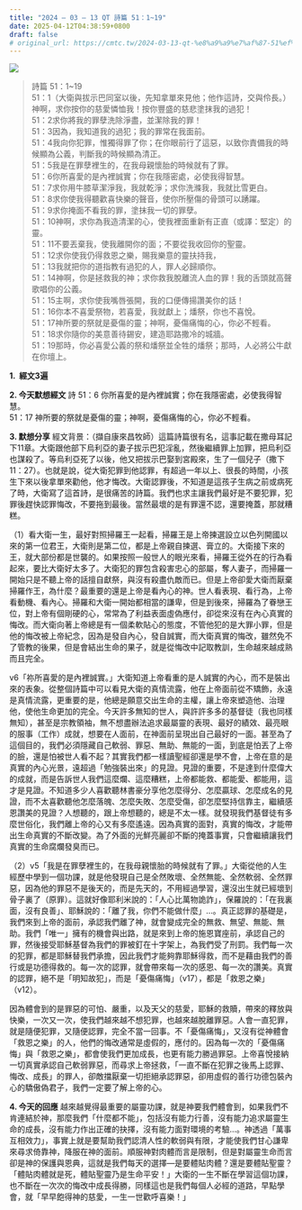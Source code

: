 ```yaml
---
title: "2024 – 03 – 13 QT 詩篇 51：1~19"
date: 2025-04-12T04:38:59+0800
draft: false
# original_url: https://cmtc.tw/2024-03-13-qt-%e8%a9%a9%e7%af%87-51%ef%bc%9a119
---
```


![](/images/qt.jpg)
> 詩篇 51：1\~19  
> 51：1（大衛與拔示巴同室以後，先知拿單來見他；他作這詩，交與伶長。）神啊，求你按你的慈愛憐恤我！按你豐盛的慈悲塗抹我的過犯！  
> 51：2求你將我的罪孽洗除淨盡，並潔除我的罪！  
> 51：3因為，我知道我的過犯；我的罪常在我面前。  
> 51：4我向你犯罪，惟獨得罪了你；在你眼前行了這惡，以致你責備我的時候顯為公義，判斷我的時候顯為清正。  
> 51：5我是在罪孽裡生的，在我母親懷胎的時候就有了罪。  
> 51：6你所喜愛的是內裡誠實；你在我隱密處，必使我得智慧。  
> 51：7求你用牛膝草潔淨我，我就乾淨；求你洗滌我，我就比雪更白。  
> 51：8求你使我得聽歡喜快樂的聲音，使你所壓傷的骨頭可以踴躍。  
> 51：9求你掩面不看我的罪，塗抹我一切的罪孽。  
> 51：10神啊，求你為我造清潔的心，使我裡面重新有正直（或譯：堅定）的靈。  
> 51：11不要丟棄我，使我離開你的面；不要從我收回你的聖靈。  
> 51：12求你使我仍得救恩之樂，賜我樂意的靈扶持我，  
> 51：13我就把你的道指教有過犯的人，罪人必歸順你。  
> 51：14神啊，你是拯救我的神；求你救我脫離流人血的罪！我的舌頭就高聲歌唱你的公義。  
> 51：15主啊，求你使我嘴唇張開，我的口便傳揚讚美你的話！  
> 51：16你本不喜愛祭物，若喜愛，我就獻上；燔祭，你也不喜悅。  
> 51：17神所要的祭就是憂傷的靈；神啊，憂傷痛悔的心，你必不輕看。  
> 51：18求你隨你的美意善待錫安，建造耶路撒冷的城牆。  
> 51：19那時，你必喜愛公義的祭和燔祭並全牲的燔祭；那時，人必將公牛獻在你壇上。

**1.  經文3遍**

**2. 今天默想經文**
詩 51：6 你所喜愛的是內裡誠實；你在我隱密處，必使我得智慧。  
51：17 神所要的祭就是憂傷的靈；神啊，憂傷痛悔的心，你必不輕看。

**3. 默想分享**
經文背景：（擷自康來昌牧師）這篇詩篇很有名，這事記載在撒母耳記下11章。大衛跟他部下烏利亞的妻子拔示巴犯淫亂，然後繼續罪上加罪，把烏利亞也謀殺了。等烏利亞死了以後，他又把拔示巴娶到宮殿來，生了一個兒子（撒下11：27）。也就是說，從大衛犯罪到他認罪，有超過一年以上、很長的時間，小孩生下來以後拿單來勸他，他才悔改。大衛認罪後，不知道是這孩子生病之前或病死了時，大衛寫了這首詩，是很痛苦的詩篇。我們也求主讓我們最好是不要犯罪，犯罪後趕快認罪悔改，不要拖到最後。當然最壞的是有罪還不認，還要掩蓋，那就糟糕。

（1）看大衛一生，最好對照掃羅王一起看，掃羅王是上帝揀選設立以色列開國以來的第一位君王，大衛則是第二位，都是上帝親自揀選、膏立的。大衛接下來的王，就大部份都是世襲的。如果按照一般世人的眼光來看，掃羅王從外在的行為看起來，要比大衛好太多了。大衛犯的罪包含殺害忠心的部屬，奪人妻子，而掃羅一開始只是不聽上帝的話擅自獻祭，與沒有殺盡仇敵而已。但是上帝卻愛大衛而厭棄掃羅作王，為什麼？最重要的還是上帝是看內心的神。世人看表現、看行為，上帝看動機、看內心。掃羅和大衛一開始都相當的謙卑，但是到後來，掃羅為了眷戀王位，對上帝有個剛硬的心，常常為了利益表面虛偽應付，卻從來沒有在內心真實的悔改。而大衛向著上帝總是有一個柔軟貼心的態度，不管他犯的是大罪小罪，但是他的悔改被上帝紀念，因為是發自內心，發自誠實，而大衛真實的悔改，雖然免不了管教的後果，但是會結出生命的果子，就是從悔改中記取教訓，生命越來越成熟而且完全。

v6「祢所喜愛的是內裡誠實。」大衛知道上帝看重的是人誠實的內心，而不是裝出來的表象。從整個詩篇中可以看見大衛的真情流露，他在上帝面前從不矯飾，永遠是真情流露，更重要的是，他總是願意交出生命的主權，讓上帝來塑造他、治理他，使他生命更加的完全。今天許多無知的世人，與許許多多的基督徒（我也同樣無知），甚至是宗教領袖，無不想盡辦法追求最屬靈的表現、最好的績效、最亮眼的服事（工作）成就，想要在人面前，在神面前呈現出自己最好的一面。甚至為了這個目的，我們必須隱藏自己軟弱、罪惡、無助、無能的一面，到底是怕丟了上帝的臉，還是怕被世人看不起？其實我們都一樣讀聖經卻還是學不會，上帝在意的是真實的內心光景，遠超過「勉強裝出來」的見證。見證的重要，不是達到什麼偉大的成就，而是告訴世人我們這麼爛、這麼糟糕，上帝都能救、都能愛、都能用，這才是見證。不知道多少人喜歡聽林書豪分享他怎麼得分、怎麼贏球、怎麼成名的見證，而不太喜歡聽他怎麼落魄、怎麼失敗、怎麼受傷，卻怎麼堅持信靠主，繼續感恩讚美的見證？人想聽的，跟上帝想聽的，總是不太一樣。就發現我們基督徒有多麼世俗化，我們離上帝的心又有多麼遙遠。因為真實的面對，真實的悔改，才能帶出生命真實的不斷改變。為了外面的光鮮亮麗卻不斷的掩蓋事實，只會繼續讓我們真實的生命腐爛發臭而已。

（2）v5「我是在罪孽裡生的，在我母親懷胎的時候就有了罪。」大衛從他的人生經歷中學到一個功課，就是他發現自己是全然敗壞、全然無能、全然軟弱、全然罪惡，因為他的罪惡不是後天的，而是先天的，不用經過學習，還沒出生就已經壞到骨子裏了（原罪）。這就好像耶利米說的：「人心比萬物詭詐」，保羅說的：「在我裏面，沒有良善」、耶穌說的：「離了我，你們不能做什麼」…。真正認罪的基礎是，我們來到上帝的面前，承認我們離了神，就會變成完全的無救、無望、無能、無助。我們「唯一」擁有的機會與出路，就是來到上帝的施恩寶座前，承認自己的罪，然後接受耶穌基督為我們的罪被釘在十字架上，為我們受了刑罰。我們每一次的犯罪，都是耶穌替我們承擔，因此我們才能夠靠耶穌得救，而不是藉由我們的善行或是功德得救的。每一次的認罪，就會帶來每一次的感恩、每一次的讚美。真實的認罪，絕不是「明知故犯」，而是「憂傷痛悔」（v17），都是「救恩之樂」（v12）。

因為體會到的是罪惡的可怕、嚴重，以及天父的慈愛，耶穌的救贖，帶來的釋放與快樂，一次又一次，使我們越來越不想犯罪，也越來越脫離罪惡。人會一直犯罪，就是隨便犯罪，又隨便認罪，完全不當一回事。不「憂傷痛悔」，又沒有從神體會「救恩之樂」的人，他們的悔改通常是虛假的，應付的。因為每一次的「憂傷痛悔」與「救恩之樂」，都會使我們更加成長，也更有能力勝過罪惡。上帝喜悅接納一切真實承認自己軟弱罪惡，而尋求上帝拯救，「一直不斷在犯罪之後馬上認罪、悔改、成長」的罪人，卻敵擋厭棄一切拒絕承認罪惡，卻用虛假的善行功德包裝內心的驕傲偽君子，我們一定要了解上帝的心。

**4. 今天的回應**
越來越覺得最重要的屬靈功課，就是神要我們體會到，如果我們不肯連結於神，那麼我們「什麼都不能」，包括沒有能力行善，沒有能力追求屬靈生命的成長，沒有能力作出正確的抉擇，沒有能力面對環境的考驗…。神透過「萬事互相效力」，事實上就是要幫助我們認清人性的軟弱與有限，才能使我們甘心謙卑來尋求倚靠神，降服在神的面前。順服神對肉體而言是限制，但是對屬靈生命而言卻是神的保護與恩典，這就是我們每天的選擇—是要體貼肉體？還是要體貼聖靈？「體貼肉體就是死，體貼聖靈乃是生命平安！」大衛的一生不斷在學習這個功課，也不斷在一次次的悔改中成長得勝，同樣這也是我們每個人必經的道路，早點學會，就「早早飽得神的慈愛，一生一世歡呼喜樂！」
